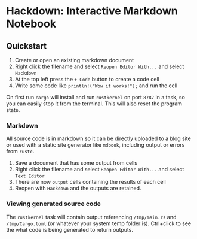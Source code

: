 # Hackdown: Interactive Markdown Notebook 
## Quickstart
1) Create or open an existing markdown document
2) Right click the filename and select `Reopen Editor With...` and select `Hackdown`
3) At the top left press the `+ Code` button to create a code cell
4) Write some code like `println!("Wow it works!");` and run the cell

On first run `cargo` will install and run `rustkernel` on port `8787` in a task, so you can easily stop it from the terminal. This will also reset the program state.

### Markdown
All source code is in markdown so it can be directly uploaded to a blog site or used with a static site generator like `mdbook`, including output or errors from `rustc`.
1) Save a document that has some output from cells
2) Right click the filename and select `Reopen Editor With...` and select `Text Editor`
3) There are now `output` cells containing the results of each cell
4) Reopen with `Hackdown` and the outputs are retained.

### Viewing generated source code
The `rustkernel` task will contain output referencing `/tmp/main.rs` and `/tmp/Cargo.toml` (or whatever your system temp folder is). Ctrl+click to see the what code is being generated to return outputs.
